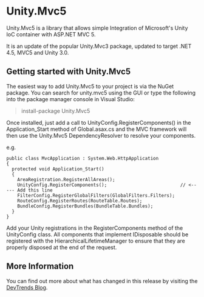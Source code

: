Unity.Mvc5
==========

Unity.Mvc5 is a library that allows simple Integration of Microsoft's Unity IoC container with ASP.NET MVC 5.

It is an update of the popular Unity.Mvc3 package, updated to target .NET 4.5, MVC5 and Unity 3.0.


Getting started with Unity.Mvc5
-------------------------------

The easiest way to add Unity.Mvc5 to your project is via the NuGet package. You can search for unity.mvc5 using the GUI or type the following into the package manager console in Visual Studio:

> install-package Unity.Mvc5

Once installed, just add a call to UnityConfig.RegisterComponents() in the Application_Start method of Global.asax.cs 
and the MVC framework will then use the Unity.Mvc5 DependencyResolver to resolve your components.

e.g.
 
    public class MvcApplication : System.Web.HttpApplication
    {
      protected void Application_Start()
      {
        AreaRegistration.RegisterAllAreas();
        UnityConfig.RegisterComponents();                           // <----- Add this line
        FilterConfig.RegisterGlobalFilters(GlobalFilters.Filters);
        RouteConfig.RegisterRoutes(RouteTable.Routes);
        BundleConfig.RegisterBundles(BundleTable.Bundles);
      }           
    }  

Add your Unity registrations in the RegisterComponents method of the UnityConfig class. All components that implement IDisposable should be 
registered with the HierarchicalLifetimeManager to ensure that they are properly disposed at the end of the request.

More Information
----------------

You can find out more about what has changed in this release by visiting the <a href="http://www.devtrends.co.uk/blog/taking-ownership-of-unity.mvc-and-unity.webapi">DevTrends Blog</a>.
